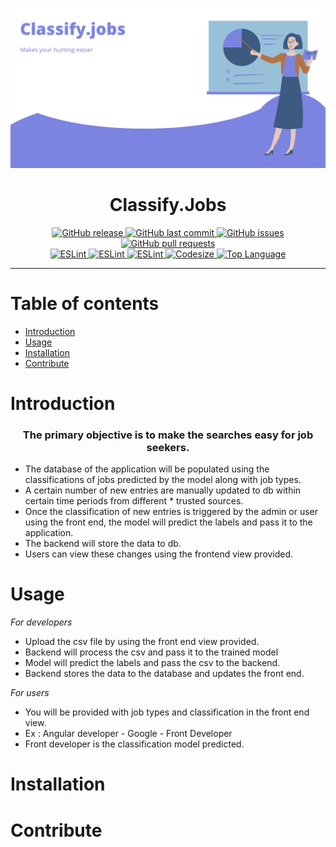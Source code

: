 ![](./assets/preview.png)
<h1 align="center"> Classify.Jobs</h1>

<p align="center">
  <a href="https://github.com/SandeepBalachandran/classify.jobs/releases/" target="_blank">
    <img alt="GitHub release" src="https://img.shields.io/github/v/release/SandeepBalachandran/classify.jobs?include_prereleases&style=flat-square">
  </a>

  <a href="https://github.com/SandeepBalachandran/classify.jobs/commits/master" target="_blank">
    <img src="https://img.shields.io/github/last-commit/SandeepBalachandran/classify.jobs?style=flat-square" alt="GitHub last commit">
  </a>

  <a href="https://github.com/SandeepBalachandran/classify.jobs/issues" target="_blank">
    <img src="https://img.shields.io/github/issues/SandeepBalachandran/classify.jobs?style=flat-square&color=red" alt="GitHub issues">
  </a>

  <a href="https://github.com/SandeepBalachandran/classify.jobs/pulls" target="_blank">
    <img src="https://img.shields.io/github/issues-pr/SandeepBalachandran/classify.jobs?style=flat-square&color=blue" alt="GitHub pull requests">
  </a>

  </br>

  <a href="https://standardjs.com" target="_blank">
    <img alt="ESLint" src="https://img.shields.io/badge/code_style-standard-brightgreen.svg?style=flat-square">
  </a>
  
  <a href="" target="_blank">
    <img alt="ESLint" src="https://img.shields.io/github/stars/SandeepBalachandran/classify.jobs">
  </a>
  
  <a href="" target="_blank">
    <img alt="ESLint" src="https://img.shields.io/github/forks/SandeepBalachandran/classify.jobs">
  </a>
  
  <a href="" target="_blank">
    <img alt="Codesize" src="https://img.shields.io/github/languages/code-size/SandeepBalachandran/classify.jobs.svg">
  </a>
  <a href="" target="_blank">
    <img alt="Top Language" src="https://img.shields.io/github/languages/top/SandeepBalachandran/classify.jobs.svg">
  </a>
  
</p>
<hr>

# Table of contents
- [Introduction](#introduction)
- [Usage](#usage)
- [Installation](#installation)
- [Contribute](#contribute)

# Introduction

<h3 align="center">The primary objective is to make the searches easy for job seekers. </h3>

- The database of the application will be populated using the classifications of jobs predicted by the model  along with job types. 
- A certain number of new entries are manually updated to db within certain time periods from different * trusted sources. 
- Once the classification of  new entries is triggered by the admin or user using the front end, the model will predict the labels and pass it to the application.
- The backend will store the data to db.  
- Users can view these changes using the frontend view provided.

# Usage
<i>For developers</i>

- Upload the csv file by  using the front end view provided.
- Backend will process the csv and pass it to the trained model
- Model will predict the labels and pass the csv to the backend.
- Backend stores the data to the database and updates the front end.


<i>For users</i>
- You will be provided with job types and classification in the front end view.
- Ex : Angular developer - Google - Front Developer
- Front developer is the classification model predicted.



# Installation



# Contribute
